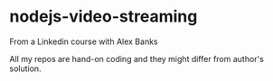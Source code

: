 # nodejs-video-streaming

From a Linkedin course with Alex Banks

All my repos are hand-on coding and they might differ from author's solution.
